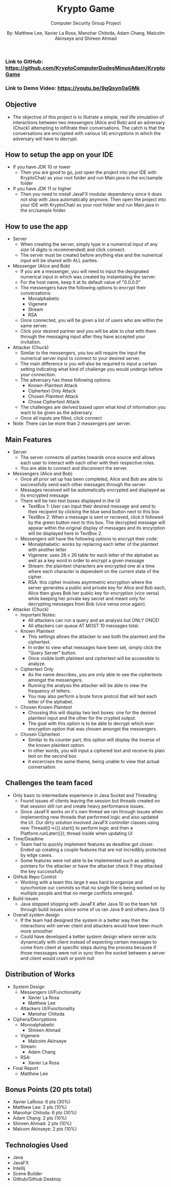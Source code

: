 <h1 align="center">Krypto Game</h1>
<p align="center">Computer Security Group Project</p>
<p align="center">By: Matthew Lee, Xavier La Rosa, Manohar Chitoda, Adam Chang, Malcolm Akinseye and Shireen Ahmad</p>
<br>

### Link to GitHub: https://github.com/KryptoComputerDudesMinusAdam/KryptoGame
### Link to Demo Video: https://youtu.be/9qQsyn0aGMk

## Objective

- The objective of this project is to illutrate a simple, real life simulation of interactions between two messengers (Alice and Bob)
and an adversary (Chuck) attempting to infiltrate their conversations. The catch is that the conversations are encrypted with various (4) encryptions in which the adversary will have to decrypt.

## How to setup the app on your IDE
- If you have JDK 10 or lower
  - Then you are good to go, just open the project into your IDE with KryptoChat/ as your root folder and run Main.java in the src/sample folder
- If you have JDK 11 or higher
  - Then you need to install JavaFX modular dependency since it does not ship with Java automatically anymore. Then open the project into your IDE with KryptoChat/ as your root folder and run Main.java in the src/sample folder.
  
## How to use the app
- Server
  - When creating the server, simply type in a numerical input of any size (4 digits is recommended) and click connect.
  - The server must be created before anything else and the numerical input will be shared with ALL parties.
- Messenger (Alice and Bob)
  - If you are a messenger, you will need to input the designated numerical input in which was created by instantiating the server.
  - For the host name, keep it at its default value of "0.0.0.0"
  - The messengers have the following options to encrypt their conversations: 
    - Monalphabetic
    - Vigenere
    - Stream
    - RSA
  - Once connected, you will be given a list of users who are within the same server.
  - Click your desired partner and you will be able to chat with them through the messaging input after they have accepted your   invitation. 
- Attacker (Chuck)
  - Similar to the messengers, you too will require the input the numerical server input to connect to your desired server.
  - The main difference is you will also be required to input a certain setting indicating what kind of challenge you would undergo
  before your connection. 
  - The adversary has these following options:
    - Known-Plaintext Attack
    - Ciphertext Only Attack
    - Chosen Plaintext Attack
    - Chose Ciphertext Attack
  - The challenges are derived based upon what kind of information you want to be given as the adversary.
  - Once all inputs are filled, click connect
- Note: There can be more than 2 messengers per server.
  
## Main Features
- Server
  - The server connects all parties towards once source and allows each user to interact with each other with their respective roles.
  - You are able to connect and disconnect the server.
- Messengers (Alice and Bob)
  - Once all prior set up has been completed, Alice and Bob are able to successfully send each other messages through the server
  - Messages received will be automatically encrypted and displayed as its encrypted message
  - There will be two text boxes displayed in the UI
    - TextBox 1: User can input their desired message and send to their recipeint by clicking the blue send button next to this box
    - TextBox 2: When a message is sent or recieved, click it followed by the green button next to this box. The decrypted message will appear within the original display of messages and its encyrption will be displayed here in TextBox 2.
  - Messengers will have the following options to encrypt their code:
    - Monalphabetic: works by replacing each letter of the plaintext with another letter
    - Vigenere: uses 26 x 26 table for each letter of the alphabet as well as a key word in order to encrypt a given message 
    - Stream: the plaintext characters are encrypted one at a time where each character is dependent on the current state of the cipher.
    - RSA: this cipher involves asymmetric encryption where the server generates a public and private key for Alice and Bob each, Alice then gives Bob her public key for encryption (vice versa) while keeping her private key secret and meant only for decrypting messages from Bob (vice versa once again).
- Attacker (Chuck)
  - Important Notes: 
    - All attackers can run a query and an analysis but ONLY ONCE!
    - All attackers can queue AT MOST 10 messages total.
  - Known Plaintext
    - This settings allows the attacker to see both the plaintext and the ciphertext.
    - In order to view what messages have been set, simply click the "Query Server" button.
    - Once visible both plaintext and ciphertext will be accessible to analyze. 
  - Ciphertext Only
    - As the name describes, you are only able to see the ciphertexts amongst the messengers.
    - Running the analysis the attacker will be able to view the frequency of letters.
    - You may also perform a brute force protcol that will test each letter of the alphabet. 
  - Chosen Known Plaintext
    - Choosing this will display two text boxes: one for the desired plaintext input and the other for the crypted output. 
    - The goal with this option is to be able to decrypt which ever encryption option that was chosen amongst the messengers.
  - Chosen Ciphertext
    - Similar to its counter part, this option will display the inverse of the known plaintext option.
    - In other words, you will input a ciphered text and receive its plain text on the second box
    - It excercises the same theme, being unable to view that actual conversation.
    
## Challenges the team faced
- Only basic to intermediate experience in Java Socket and Threading
  - Found issues of clients leaving the session but threads created on that session still run and create heavy performance issues.
  - Since JavaFX works on it's own thread we ran through issues when implementing new threads that performed logic and also updated the UI. Our dirty solution involved JavaFX controller classes using new Thread(()->{}).start() to perform logic and then a Platform.runLater({}); thread inside when updating UI
- Time/Deadline
  - Team had to quickly implement features as deadline got closer. Ended up creating a couple features that are not incredibly protected by edge cases. 
  - Some features were not able to be implemented such as adding pointers for the attacker or have the attacker check if they attacked the key successfully
- GitHub Repo Control
  - Working with a team this large it was hard to organize and syncrhonize our commits so that no single file is being worked on by multiple people and that no merge conflicts emerged.
- Build issues
  - Java stopped shipping with JavaFX after Java 10 so the team fell through build issues since some of us ran Java 9 and others Java 13
- Overall system design
  - If the team had designed the system in a better way then the interactions with server client and attackers would have been much more smoother
  - Could have developed a better system design where server acts dynamically with client instead of expecting certain messages to come from client at specific steps during the process because if those messsages were not in sync then the socket between a server and client would crash or point null
  
## Distribution of Works
- System Design
  - Messengers UI/Functionality
    - Xavier La Rosa
    - Matthew Lee
  - Attackers UI/Functionality
    - Manohar Chitoda
- Ciphers/Decryptions
  - Monoalphabetic
    - Shireen Ahmad
  - Vigenere
    - Malcolm Akinseye
  - Stream:
    - Adam Chang
  - RSA: 
    - Xavier La Rosa
- Final Report
  - Matthew Lee
  
## Bonus Points (20 pts total)
  - Xavier LaRosa: 6 pts (30%)
  - Matthew Lee: 2 pts (10%)
  - Manohar Chitoda: 6 pts (30%)
  - Adam Chang: 2 pts (10%)
  - Shireen Ahmad: 2 pts (10%)
  - Malcom Akinseye: 2 pts (10%)
  
## Technologies Used
- Java
- JavaFX
- Intellij
- Scene Builder
- Github/Github Desktop
